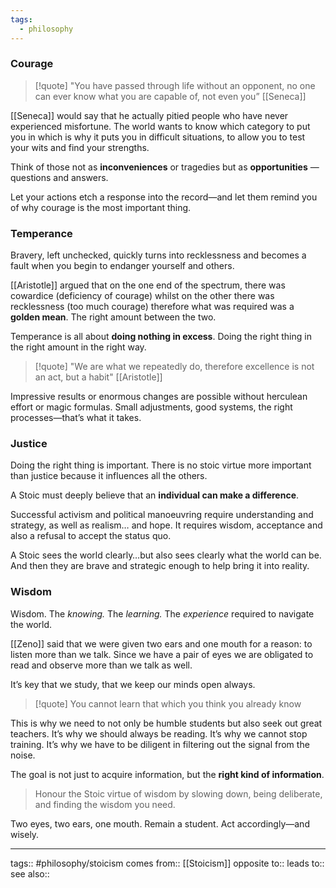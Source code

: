 ```yaml
---
tags:
  - philosophy
---
```

### Courage

> [!quote]
> "You have passed through life without an opponent, no one can ever know what you are capable of, not even you” [[Seneca]]

[[Seneca]] would say that he actually pitied people who have never experienced misfortune. The world wants to know which category to put you in which is why it puts you in difficult situations, to allow you to test your wits and find your strengths.

Think of those not as **inconveniences** or tragedies but as **opportunities** — questions and answers.

Let your actions etch a response into the record—and let them remind you of why courage is the most important thing.

### Temperance

Bravery, left unchecked, quickly turns into recklessness and becomes a fault when you begin to endanger yourself and others.

[[Aristotle]] argued that on the one end of the spectrum, there was cowardice (deficiency of courage) whilst on the other there was recklessness (too much courage) therefore what was required was a **golden mean**. The right amount between the two.

Temperance is all about **doing nothing in excess**. Doing the right thing in the right amount in the right way.

> [!quote]
> "We are what we repeatedly do, therefore excellence is not an act, but a habit" [[Aristotle]]

Impressive results or enormous changes are possible without herculean effort or magic formulas. Small adjustments, good systems, the right processes—that’s what it takes.

### Justice

Doing the right thing is important. There is no stoic virtue more important than justice because it influences all the others.

A Stoic must deeply believe that an **individual can make a difference**.

Successful activism and political manoeuvring require understanding and strategy, as well as realism… and hope. It requires wisdom, acceptance and also a refusal to accept the status quo.

A Stoic sees the world clearly…but also sees clearly what the world can be. And then they are brave and strategic enough to help bring it into reality.

### Wisdom

Wisdom. The _knowing._ The _learning._ The _experience_ required to navigate the world.

[[Zeno]] said that we were given two ears and one mouth for a reason: to listen more than we talk. Since we have a pair of eyes we are obligated to read and observe more than we talk as well.

It’s key that we study, that we keep our minds open always.

> [!quote]
> You cannot learn that which you think you already know

This is why we need to not only be humble students but also seek out great teachers. It’s why we should always be reading. It’s why we cannot stop training. It’s why we have to be diligent in filtering out the signal from the noise.

The goal is not just to acquire information, but the **right kind of information**.

> Honour the Stoic virtue of wisdom by slowing down, being deliberate, and finding the wisdom you need.

Two eyes, two ears, one mouth. Remain a student. Act accordingly—and wisely.

---

tags:: #philosophy/stoicism
comes from:: [[Stoicism]]
opposite to::
leads to::
see also::
